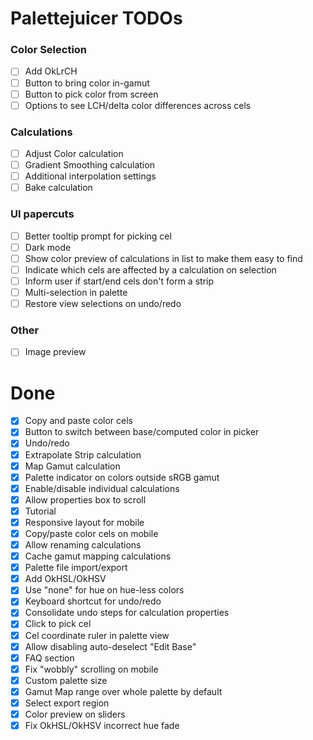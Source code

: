 # Palettejuicer TODOs

### Color Selection

- [ ] Add OkLrCH
- [ ] Button to bring color in-gamut
- [ ] Button to pick color from screen
- [ ] Options to see LCH/delta color differences across cels

### Calculations

- [ ] Adjust Color calculation
- [ ] Gradient Smoothing calculation
- [ ] Additional interpolation settings
- [ ] Bake calculation

### UI papercuts

- [ ] Better tooltip prompt for picking cel
- [ ] Dark mode
- [ ] Show color preview of calculations in list to make them easy to find
- [ ] Indicate which cels are affected by a calculation on selection
- [ ] Inform user if start/end cels don't form a strip
- [ ] Multi-selection in palette
- [ ] Restore view selections on undo/redo

### Other

- [ ] Image preview

# Done

- [x] Copy and paste color cels
- [x] Button to switch between base/computed color in picker
- [x] Undo/redo
- [x] Extrapolate Strip calculation
- [x] Map Gamut calculation
- [x] Palette indicator on colors outside sRGB gamut
- [x] Enable/disable individual calculations
- [x] Allow properties box to scroll
- [x] Tutorial
- [x] Responsive layout for mobile
- [x] Copy/paste color cels on mobile
- [x] Allow renaming calculations
- [x] Cache gamut mapping calculations
- [x] Palette file import/export
- [x] Add OkHSL/OkHSV
- [x] Use "none" for hue on hue-less colors
- [x] Keyboard shortcut for undo/redo
- [x] Consolidate undo steps for calculation properties
- [x] Click to pick cel
- [x] Cel coordinate ruler in palette view
- [x] Allow disabling auto-deselect "Edit Base"
- [x] FAQ section
- [x] Fix "wobbly" scrolling on mobile
- [x] Custom palette size
- [x] Gamut Map range over whole palette by default
- [x] Select export region
- [x] Color preview on sliders
- [x] Fix OkHSL/OkHSV incorrect hue fade
